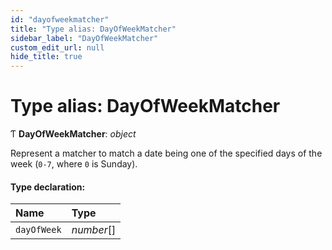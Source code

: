 ```yaml
---
id: "dayofweekmatcher"
title: "Type alias: DayOfWeekMatcher"
sidebar_label: "DayOfWeekMatcher"
custom_edit_url: null
hide_title: true
---
```


# Type alias: DayOfWeekMatcher

Ƭ **DayOfWeekMatcher**: *object*

Represent a matcher to match a date being one of the specified days of the week (`0-7`, where `0`
is Sunday).

#### Type declaration:

Name | Type |
:------ | :------ |
`dayOfWeek` | *number*[] |

